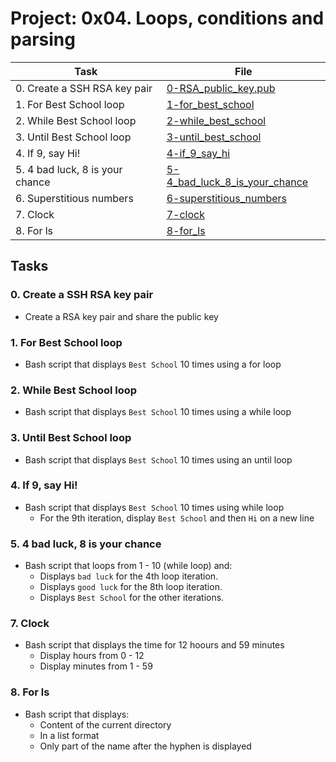 # Project: 0x04. Loops, conditions and parsing

| Task | File |
| ---- | ---- |
| 0. Create a SSH RSA key pair | [0-RSA_public_key.pub](./0-RSA_public_key.pub) |
| 1. For Best School loop | [1-for_best_school](./1-for_best_school) |
| 2. While Best School loop | [2-while_best_school](./2-while_best_school) |
| 3. Until Best School loop | [3-until_best_school](./3-until_best_school) |
| 4. If 9, say Hi! | [4-if_9_say_hi](./4-if_9_say_hi) |
| 5. 4 bad luck, 8 is your chance | [5-4_bad_luck_8_is_your_chance](./5-4_bad_luck_8_is_your_chance) |
| 6. Superstitious numbers | [6-superstitious_numbers](./6-superstitious_numbers) |
| 7. Clock | [7-clock](./7-clock) |
| 8. For ls | [8-for_ls](./8-for_ls) |

## Tasks
### 0. Create a SSH RSA key pair
* Create a RSA key pair and share the public key
### 1. For Best School loop
* Bash script that displays `Best School` 10 times using a for loop
### 2. While Best School loop
* Bash script that displays `Best School` 10 times using a while loop
### 3. Until Best School loop
* Bash script that displays `Best School` 10 times using an until loop
### 4. If 9, say Hi!
* Bash script that displays `Best School` 10 times using while loop
	* For the 9th iteration, display `Best School` and then `Hi` on a new line
### 5. 4 bad luck, 8 is your chance
* Bash script that loops from 1 - 10 (while loop) and:
	* Displays `bad luck` for the 4th loop iteration.
	* Displays `good luck` for the 8th loop iteration.
	* Displays `Best School` for the other iterations.
### 7. Clock
* Bash script that displays the time for 12 hoours and 59 minutes
	* Display hours from 0 - 12
	* Display minutes from 1 - 59
### 8. For ls
* Bash script that displays:
	* Content of the current directory
	* In a list format
	* Only part of the name after the hyphen is displayed
